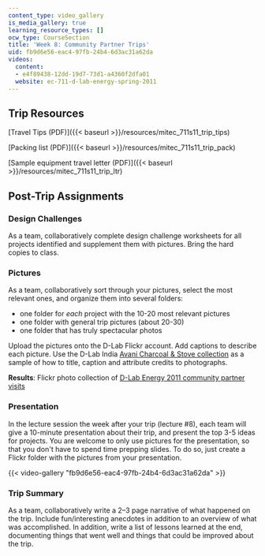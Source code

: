 ```yaml
---
content_type: video_gallery
is_media_gallery: true
learning_resource_types: []
ocw_type: CourseSection
title: 'Week 8: Community Partner Trips'
uid: fb9d6e56-eac4-97fb-24b4-6d3ac31a62da
videos:
  content:
  - e4f89438-12dd-19d7-73d1-a4360f2dfa01
  website: ec-711-d-lab-energy-spring-2011
---
```


Trip Resources
--------------

[Travel Tips (PDF)]({{< baseurl >}}/resources/mitec_711s11_trip_tips)

[Packing list (PDF)]({{< baseurl >}}/resources/mitec_711s11_trip_pack)

[Sample equipment travel letter (PDF)]({{< baseurl >}}/resources/mitec_711s11_trip_ltr)

Post-Trip Assignments
---------------------

### Design Challenges

As a team, collaboratively complete design challenge worksheets for all projects identified and supplement them with pictures. Bring the hard copies to class.

### Pictures

As a team, collaboratively sort through your pictures, select the most relevant ones, and organize them into several folders:

*   one folder for _each_ project with the 10-20 most relevant pictures
*   one folder with general trip pictures (about 20-30)
*   one folder that has truly spectacular photos

Upload the pictures onto the D-Lab Flickr account. Add captions to describe each picture. Use the D-Lab India [Avani Charcoal & Stove collection](http://www.flickr.com/photos/d-lab/sets/72157623182601149/) as a sample of how to title, caption and attribute credits to photographs.

**Results**: Flickr photo collection of [D-Lab Energy 2011 community partner visits](http://www.flickr.com/photos/d-lab/collections/72157623356103471/)

### Presentation

In the lecture session the week after your trip (lecture #8), each team will give a 10-minute presentation about their trip, and present the top 3-5 ideas for projects. You are welcome to only use pictures for the presentation, so that you don't have to spend time prepping slides. To do so, just create a Flickr folder with the pictures from your presentation.

{{< video-gallery "fb9d6e56-eac4-97fb-24b4-6d3ac31a62da" >}}


### Trip Summary

As a team, collaboratively write a 2–3 page narrative of what happened on the trip. Include fun/interesting anecdotes in addition to an overview of what was accomplished. In addition, write a list of lessons learned at the end, documenting things that went well and things that could be improved about the trip.